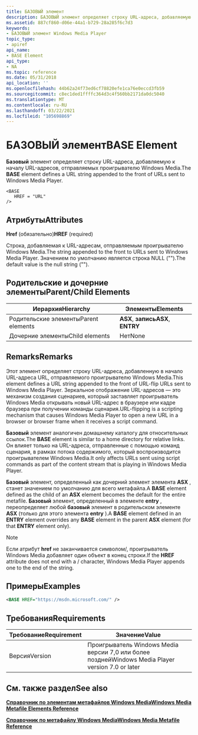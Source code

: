 ```yaml
---
title: БАЗОВЫЙ элемент
description: БАЗОВЫЙ элемент определяет строку URL-адреса, добавляемую к началу URL-адресов, отправляемых проигрывателю Windows Media.
ms.assetid: 887cf860-d06e-44a1-b729-28a285f6c7d3
keywords:
- БАЗОВЫЙ элемент Windows Media Player
topic_type:
- apiref
api_name:
- BASE Element
api_type:
- NA
ms.topic: reference
ms.date: 05/31/2018
api_location: ''
ms.openlocfilehash: 44b62a24f73ed6cf78820efe1ca76e0eccd3fb59
ms.sourcegitcommit: c8ec1ded1ffffc364d3c4f560bb2171da0dc5040
ms.translationtype: MT
ms.contentlocale: ru-RU
ms.lasthandoff: 03/22/2021
ms.locfileid: "105698869"
---
```

# <a name="base-element"></a><span data-ttu-id="bb2b4-104">БАЗОВЫЙ элемент</span><span class="sxs-lookup"><span data-stu-id="bb2b4-104">BASE Element</span></span>

<span data-ttu-id="bb2b4-105">**Базовый** элемент определяет строку URL-адреса, добавляемую к началу URL-адресов, отправляемых проигрывателю Windows Media.</span><span class="sxs-lookup"><span data-stu-id="bb2b4-105">The **BASE** element defines a URL string appended to the front of URLs sent to Windows Media Player.</span></span>

``` syntax
<BASE
   HREF = "URL"
/>
```

## <a name="attributes"></a><span data-ttu-id="bb2b4-106">Атрибуты</span><span class="sxs-lookup"><span data-stu-id="bb2b4-106">Attributes</span></span>

<span data-ttu-id="bb2b4-107">**Href** (обязательно)</span><span class="sxs-lookup"><span data-stu-id="bb2b4-107">**HREF** (required)</span></span>

<span data-ttu-id="bb2b4-108">Строка, добавляемая к URL-адресам, отправляемым проигрывателю Windows Media.</span><span class="sxs-lookup"><span data-stu-id="bb2b4-108">The string appended to the front to URLs sent to Windows Media Player.</span></span> <span data-ttu-id="bb2b4-109">Значением по умолчанию является строка NULL ("").</span><span class="sxs-lookup"><span data-stu-id="bb2b4-109">The default value is the null string ("").</span></span>

## <a name="parentchild-elements"></a><span data-ttu-id="bb2b4-110">Родительские и дочерние элементы</span><span class="sxs-lookup"><span data-stu-id="bb2b4-110">Parent/Child Elements</span></span>



| <span data-ttu-id="bb2b4-111">Иерархия</span><span class="sxs-lookup"><span data-stu-id="bb2b4-111">Hierarchy</span></span>       | <span data-ttu-id="bb2b4-112">Элементы</span><span class="sxs-lookup"><span data-stu-id="bb2b4-112">Elements</span></span>           |
|-----------------|--------------------|
| <span data-ttu-id="bb2b4-113">Родительские элементы</span><span class="sxs-lookup"><span data-stu-id="bb2b4-113">Parent elements</span></span> | <span data-ttu-id="bb2b4-114">**ASX**, **запись**</span><span class="sxs-lookup"><span data-stu-id="bb2b4-114">**ASX**, **ENTRY**</span></span> |
| <span data-ttu-id="bb2b4-115">Дочерние элементы</span><span class="sxs-lookup"><span data-stu-id="bb2b4-115">Child elements</span></span>  | <span data-ttu-id="bb2b4-116">Нет</span><span class="sxs-lookup"><span data-stu-id="bb2b4-116">None</span></span>               |



 

## <a name="remarks"></a><span data-ttu-id="bb2b4-117">Remarks</span><span class="sxs-lookup"><span data-stu-id="bb2b4-117">Remarks</span></span>

<span data-ttu-id="bb2b4-118">Этот элемент определяет строку URL-адреса, добавленную в начало URL-адреса URL, отправляемого проигрывателю Windows Media.</span><span class="sxs-lookup"><span data-stu-id="bb2b4-118">This element defines a URL string appended to the front of URL-flip URLs sent to Windows Media Player.</span></span> <span data-ttu-id="bb2b4-119">Зеркальное отображение URL-адресов — это механизм создания сценариев, который заставляет проигрыватель Windows Media открывать новый URL-адрес в браузере или кадре браузера при получении команды сценария.</span><span class="sxs-lookup"><span data-stu-id="bb2b4-119">URL-flipping is a scripting mechanism that causes Windows Media Player to open a new URL in a browser or browser frame when it receives a script command.</span></span>

<span data-ttu-id="bb2b4-120">**Базовый** элемент аналогичен домашнему каталогу для относительных ссылок.</span><span class="sxs-lookup"><span data-stu-id="bb2b4-120">The **BASE** element is similar to a home directory for relative links.</span></span> <span data-ttu-id="bb2b4-121">Он влияет только на URL-адреса, отправленные с помощью команд сценария, в рамках потока содержимого, который воспроизводится проигрывателем Windows Media.</span><span class="sxs-lookup"><span data-stu-id="bb2b4-121">It only affects URLs sent using script commands as part of the content stream that is playing in Windows Media Player.</span></span>

<span data-ttu-id="bb2b4-122">**Базовый** элемент, определенный как дочерний элемент элемента **ASX** , станет значением по умолчанию для всего метафайла.</span><span class="sxs-lookup"><span data-stu-id="bb2b4-122">A **BASE** element defined as the child of an **ASX** element becomes the default for the entire metafile.</span></span> <span data-ttu-id="bb2b4-123">**Базовый** элемент, определенный в элементе **entry** , переопределяет любой **базовый** элемент в родительском элементе **ASX** (только для этого элемента **entry** ).</span><span class="sxs-lookup"><span data-stu-id="bb2b4-123">A **BASE** element defined in an **ENTRY** element overrides any **BASE** element in the parent **ASX** element (for that **ENTRY** element only).</span></span>

> [!Note]  
> <span data-ttu-id="bb2b4-124">Если атрибут **href** не заканчивается символом/, проигрыватель Windows Media добавляет один объект в конец строки.</span><span class="sxs-lookup"><span data-stu-id="bb2b4-124">If the **HREF** attribute does not end with a / character, Windows Media Player appends one to the end of the string.</span></span>

 

## <a name="examples"></a><span data-ttu-id="bb2b4-125">Примеры</span><span class="sxs-lookup"><span data-stu-id="bb2b4-125">Examples</span></span>


```XML
<BASE HREF="https://msdn.microsoft.com/" />

```



## <a name="requirements"></a><span data-ttu-id="bb2b4-126">Требования</span><span class="sxs-lookup"><span data-stu-id="bb2b4-126">Requirements</span></span>



| <span data-ttu-id="bb2b4-127">Требование</span><span class="sxs-lookup"><span data-stu-id="bb2b4-127">Requirement</span></span> | <span data-ttu-id="bb2b4-128">Значение</span><span class="sxs-lookup"><span data-stu-id="bb2b4-128">Value</span></span> |
|--------------------|------------------------------------------------------|
| <span data-ttu-id="bb2b4-129">Версия</span><span class="sxs-lookup"><span data-stu-id="bb2b4-129">Version</span></span><br/> | <span data-ttu-id="bb2b4-130">Проигрыватель Windows Media версии 7,0 или более поздней</span><span class="sxs-lookup"><span data-stu-id="bb2b4-130">Windows Media Player version 7.0 or later</span></span><br/> |



## <a name="see-also"></a><span data-ttu-id="bb2b4-131">См. также раздел</span><span class="sxs-lookup"><span data-stu-id="bb2b4-131">See also</span></span>

<dl> <dt>

[<span data-ttu-id="bb2b4-132">**Справочник по элементам метафайлов Windows Media**</span><span class="sxs-lookup"><span data-stu-id="bb2b4-132">**Windows Media Metafile Elements Reference**</span></span>](windows-media-metafile-elements-reference.md)
</dt> <dt>

[<span data-ttu-id="bb2b4-133">**Справочник по метафайлу Windows Media**</span><span class="sxs-lookup"><span data-stu-id="bb2b4-133">**Windows Media Metafile Reference**</span></span>](windows-media-metafile-reference.md)
</dt> </dl>

 

 





